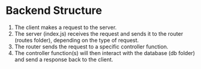 # Backend Structure

1. The client makes a request to the server.
2. The server (index.js) receives the request and sends it to the router (routes folder), depending on the type of request.
3. The router sends the request to a specific controller function.
4. The controller function(s) will then interact with the database (db folder) and send a response back to the client.
